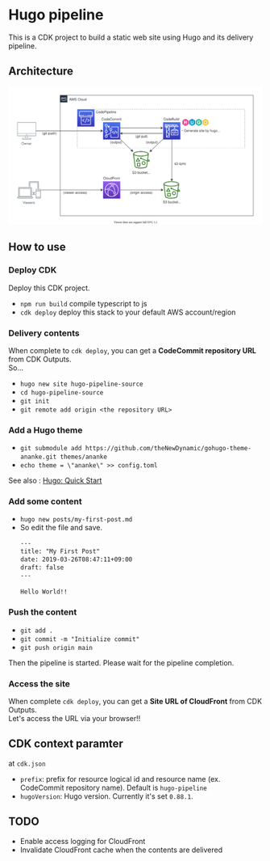 # Hugo pipeline

This is a CDK project to build a static web site using Hugo and its delivery pipeline.

## Architecture

![Architecture](doc/architecture.svg)

## How to use

### Deploy CDK

Deploy this CDK project.

 * `npm run build`   compile typescript to js
 * `cdk deploy`      deploy this stack to your default AWS account/region

### Delivery contents

When complete to `cdk deploy`, you can get a **CodeCommit repository URL** from CDK Outputs.  
So...

* `hugo new site hugo-pipeline-source`
* `cd hugo-pipeline-source`
* `git init`
* `git remote add origin <the repository URL>`

### Add a Hugo theme

* `git submodule add https://github.com/theNewDynamic/gohugo-theme-ananke.git themes/ananke`
* `echo theme = \"ananke\" >> config.toml`

See also : [Hugo: Quick Start](https://gohugo.io/getting-started/quick-start/
)
### Add some content

* `hugo new posts/my-first-post.md`
* So edit the file and save.
    ```
    ---
    title: "My First Post"
    date: 2019-03-26T08:47:11+09:00
    draft: false
    ---

    Hello World!!
    ```

### Push the content

* `git add .`
* `git commit -m "Initialize commit"`
* `git push origin main`

Then the pipeline is started. Please wait for the pipeline completion.

### Access the site

When complete `cdk deploy`, you can get a **Site URL of CloudFront** from CDK Outputs.  
Let's access the URL via your browser!!

## CDK context paramter

at `cdk.json`

* `prefix`: prefix for resource logical id and resource name (ex. CodeCommit repository name).
 Default is `hugo-pipeline`
* `hugoVersion`: Hugo version. Currently it's set `0.88.1`.

## TODO

* Enable access logging for CloudFront
* Invalidate CloudFront cache when the contents are delivered